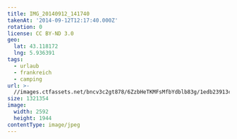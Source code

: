 ```yaml
---
title: IMG_20140912_141740
takenAt: '2014-09-12T12:17:40.000Z'
rotation: 0
license: CC BY-ND 3.0
geo:
  lat: 43.118172
  lng: 5.936391
tags:
  - urlaub
  - frankreich
  - camping
url: >-
  //images.ctfassets.net/bncv3c2gt878/6ZzbHeTKMFsMfbYdblb83g/1edb23913cc557a38c1d2c64ff706882/img_20140912_141740_28031169320_o
size: 1321354
image:
  width: 2592
  height: 1944
contentType: image/jpeg
---
```


